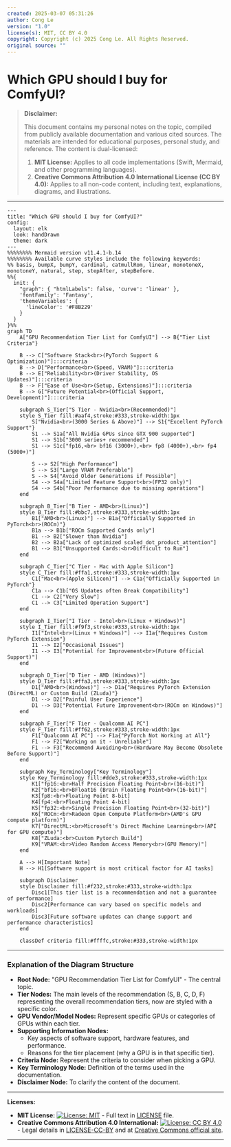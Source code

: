 ```yaml
---
created: 2025-03-07 05:31:26
author: Cong Le
version: "1.0"
license(s): MIT, CC BY 4.0
copyright: Copyright (c) 2025 Cong Le. All Rights Reserved.
original source: ""
---
```




# Which GPU should I buy for ComfyUI?
> **Disclaimer:**
>
> This document contains my personal notes on the topic,
> compiled from publicly available documentation and various cited sources.
> The materials are intended for educational purposes, personal study, and reference.
> The content is dual-licensed:
> 1. **MIT License:** Applies to all code implementations (Swift, Mermaid, and other programming languages).
> 2. **Creative Commons Attribution 4.0 International License (CC BY 4.0):** Applies to all non-code content, including text, explanations, diagrams, and illustrations.
---



```mermaid
---
title: "Which GPU should I buy for ComfyUI?"
config:
  layout: elk
  look: handDrawn
  theme: dark
---
%%%%%%%% Mermaid version v11.4.1-b.14
%%%%%%%% Available curve styles include the following keywords:
%% basis, bumpX, bumpY, cardinal, catmullRom, linear, monotoneX, monotoneY, natural, step, stepAfter, stepBefore.
%%{
  init: {
    "graph": { "htmlLabels": false, 'curve': 'linear' },
    'fontFamily': 'Fantasy',
    'themeVariables': {
      'lineColor': '#F8B229'
    }
  }
}%%
graph TD
    A["GPU Recommendation Tier List for ComfyUI"] --> B{"Tier List Criteria"}

    B --> C["Software Stack<br>(PyTorch Support & Optimization)"]:::criteria
    B --> D["Performance<br>(Speed, VRAM)"]:::criteria
    B --> E["Reliability<br>(Driver Stability, OS Updates)"]:::criteria
    B --> F["Ease of Use<br>(Setup, Extensions)"]:::criteria
    B --> G["Future Potential<br>(Official Support, Development)"]:::criteria

    subgraph S_Tier["S Tier - Nvidia<br>(Recommended)"]
    style S_Tier fill:#aaf4,stroke:#333,stroke-width:1px
        S["Nvidia<br>(3000 Series & Above)"] --> S1{"Excellent PyTorch Support"}
        S1 --> S1a["All Nvidia GPUs since GTX 900 supported"]
        S1 --> S1b["3000 series+ recommended"]
        S1 --> S1c["fp16,<br> bf16 (3000+),<br> fp8 (4000+),<br> fp4 (5000+)"]

        S --> S2["High Performance"]
        S --> S3["Large VRAM Preferable"]
        S --> S4["Avoid Older Generations if Possible"]
        S4 --> S4a["Limited Feature Support<br>(FP32 only)"]
        S4 --> S4b["Poor Performance due to missing operations"]
    end

    subgraph B_Tier["B Tier - AMD<br>(Linux)"]
    style B_Tier fill:#bbc7,stroke:#333,stroke-width:1px
        B1["AMD<br>(Linux)"] --> B1a{"Officially Supported in PyTorch<br>(ROCm)"}
        B1a --> B1b["ROCm Supported Cards only"]
        B1 --> B2["Slower than Nvidia"]
        B2 --> B2a["Lack of optimized scaled_dot_product_attention"]
        B1 --> B3["Unsupported Cards:<br>Difficult to Run"]
    end

    subgraph C_Tier["C Tier - Mac with Apple Silicon"]
    style C_Tier fill:#ffa1,stroke:#333,stroke-width:1px
        C1["Mac<br>(Apple Silicon)"] --> C1a{"Officially Supported in PyTorch"}
        C1a --> C1b["OS Updates often Break Compatibility"]
        C1 --> C2["Very Slow"]
        C1 --> C3["Limited Operation Support"]
    end

    subgraph I_Tier["I Tier - Intel<br>(Linux + Windows)"]
    style I_Tier fill:#f9f3,stroke:#333,stroke-width:1px
        I1["Intel<br>(Linux + Windows)"] --> I1a{"Requires Custom PyTorch Extension"}
        I1 --> I2["Occasional Issues"]
        I1 --> I3["Potential for Improvement<br>(Future Official Support)"]
    end

    subgraph D_Tier["D Tier - AMD (Windows)"]
    style D_Tier fill:#ffa3,stroke:#333,stroke-width:1px
        D1["AMD<br>(Windows)"] --> D1a{"Requires PyTorch Extension (DirectML) or Custom Build (ZLuda)"}
        D1 --> D2["Painful User Experience"]
        D1 --> D3["Potential Future Improvement<br>(ROCm on Windows)"]
    end
    
    subgraph F_Tier["F Tier - Qualcomm AI PC"]
    style F_Tier fill:#ff62,stroke:#333,stroke-width:1px
        F1["Qualcomm AI PC"] --> F1a{"PyTorch Not Working at All"}
        F1 --> F2["Working on it - Unreliable"]
        F1 --> F3["Recommend Avoiding<br>(Hardware May Become Obsolete Before Support)"]
    end

    subgraph Key_Terminology["Key Terminology"]
    style Key_Terminology fill:#dde3,stroke:#333,stroke-width:1px
        K1["fp16:<br>Half Precision Floating Point<br>(16-bit)"]
        K2["bf16:<br>BFloat16 (Brain Floating Point<br>(16-bit)"]
        K3[fp8:<br>Floating Point 8-bit]
        K4[fp4:<br>Floating Point 4-bit]
        K5["fp32:<br>Single Precision Floating Point<br>(32-bit)"]
        K6["ROCm:<br>Radeon Open Compute Platform<br>(AMD's GPU compute platform)"]
        K7["DirectML:<br>Microsoft's Direct Machine Learning<br>(API for GPU compute)"]
        K8["ZLuda:<br>Custom Pytorch Build"]
        K9["VRAM:<br>Video Random Access Memory<br>(GPU Memory)"]
    end

    A --> H[Important Note]
    H --> H1[Software support is most critical factor for AI tasks]
    
    subgraph Disclaimer
    style Disclaimer fill:#f232,stroke:#333,stroke-width:1px
        Disc1[This tier list is a recommendation and not a guarantee of performance]
        Disc2[Performance can vary based on specific models and workloads]
        Disc3[Future software updates can change support and performance characteristics]
    end

    classDef criteria fill:#ffffc,stroke:#333,stroke-width:1px
```


----



### Explanation of the Diagram Structure

*   **Root Node:** "GPU Recommendation Tier List for ComfyUI" - The central topic.
*   **Tier Nodes:** The main levels of the recommendation (S, B, C, D, F) representing the overall recommendation tiers, now are styled with a specific color.
*   **GPU Vendor/Model Nodes:** Represent specific GPUs or categories of GPUs within each tier.
*   **Supporting Information Nodes:**
    *   Key aspects of software support, hardware features, and performance.
    *   Reasons for the tier placement (why a GPU is in that specific tier).
*   **Criteria Node:** Represent the criteria to consider when picking a GPU.
*   **Key Terminology Node:** Definition of the terms used in the documentation.
*   **Disclaimer Node:** To clarify the content of the document.



---
**Licenses:**

- **MIT License:**  [![License: MIT](https://img.shields.io/badge/License-MIT-yellow.svg)](LICENSE) - Full text in [LICENSE](LICENSE) file.
- **Creative Commons Attribution 4.0 International:** [![License: CC BY 4.0](https://licensebuttons.net/l/by/4.0/88x31.png)](LICENSE-CC-BY) - Legal details in [LICENSE-CC-BY](LICENSE-CC-BY) and at [Creative Commons official site](http://creativecommons.org/licenses/by/4.0/).

---